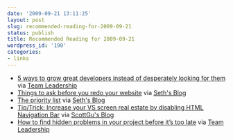 ```yaml
---
date: '2009-09-21 13:11:25'
layout: post
slug: recommended-reading-for-2009-09-21
status: publish
title: Recommended Reading for 2009-09-21
wordpress_id: '190'
categories:
- links
---
```


  * [5 ways to grow great developers instead of desperately looking for them](http://feedproxy.google.com/%7Er/5whys/%7E3/4M5Shgx5ATI/5-ways-to-grow-great-developers-instead-of-desperately-looki.html) via [Team Leadership](http://5whys.com/blog/)
  * [Things to ask before you redo your website](http://feedproxy.google.com/%7Er/typepad/sethsmainblog/%7E3/k90OPzuwMiM/things-to-ask-before-you-redo-your-website.html) via [Seth's Blog](http://sethgodin.typepad.com/seths_blog/)
  * [The priority list](http://feedproxy.google.com/%7Er/typepad/sethsmainblog/%7E3/KwqIovAgOpU/the-priority-list.html) via [Seth's Blog](http://sethgodin.typepad.com/seths_blog/)
  * [Tip/Trick: Increase your VS screen real estate by disabling HTML Navigation Bar](http://weblogs.asp.net/scottgu/archive/2009/09/21/tip-trick-increase-your-vs-screen-real-estate-by-disabling-html-navigation-bar.aspx) via [ScottGu's Blog](http://weblogs.asp.net/scottgu/default.aspx)
  * [How to find hidden problems in your project before it’s too late](http://feedproxy.google.com/%7Er/5whys/%7E3/YF4pxP8y9Hc/how-to-find-hidden-problems-in-your-project-before-its-too-l.html) via [Team Leadership](http://5whys.com/blog/)




